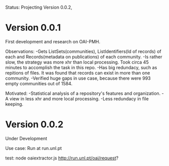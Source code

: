Status: Projecting Version 0.0.2, 

Version 0.0.1
=============
First development and research on OAI-PMH.

Observations:
	-Gets ListSets(communities), ListIdentifiers(Id of records) of each and Records(metadata on publications) of each community.
	-Is rather slow, the strategy was more xhr than local processing. Took circa 45 minutes to accomplish the task in this repo.
	-Has big redundacy, such as repitions of files. It was found that records can exist in more than one community.
	-Verified huge gaps in use case, because there were 993 empty communities out of 1584.
	
Motivated:
	-Statistical analysis of a repository's features and organization.
	-A view in less xhr and more local processing.
	-Less redundacy in file keeping.

Version 0.0.2
=============
Under Development

Use case: Run at run.unl.pt

test: node oaiextractor.js http://run.unl.pt/oai/request?




